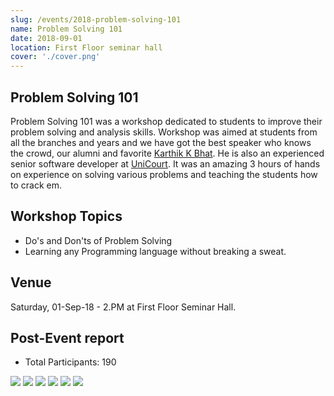 ```yaml
---
slug: /events/2018-problem-solving-101
name: Problem Solving 101
date: 2018-09-01
location: First Floor seminar hall
cover: './cover.png'
---
```

## Problem Solving 101
Problem Solving 101 was a workshop dedicated to students to improve their problem solving and analysis skills. Workshop was aimed at students from all the branches and years and we have got the best speaker who knows the crowd, our alumni and favorite [Karthik K Bhat](https://www.linkedin.com/in/thebuzzycoder). He is also an experienced senior software developer at [UniCourt](https://unicourt.com). It was an amazing 3 hours of hands on experience on solving various problems and teaching the students how to crack em.

## Workshop Topics
- Do's and Don'ts of Problem Solving
- Learning any Programming language without breaking a sweat.

## Venue
Saturday, 01-Sep-18 - 2.PM at First Floor Seminar Hall. 

## Post-Event report
- Total Participants: 190

<image src="img4.jpg"/>
<image src="img6.jpg"/>
<image src="img2.jpg"/>
<image src="img5.jpg"/>
<image src="img3.jpg"/>
<image src="img1.jpg"/>


